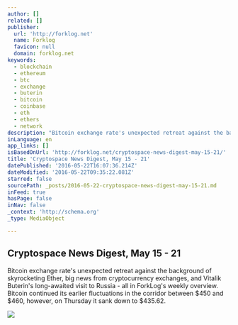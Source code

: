 ```yaml
---
author: []
related: []
publisher:
  url: 'http://forklog.net'
  name: Forklog
  favicon: null
  domain: forklog.net
keywords:
  - blockchain
  - ethereum
  - btc
  - exchange
  - buterin
  - bitcoin
  - coinbase
  - eth
  - ethers
  - network
description: "Bitcoin exchange rate's unexpected retreat against the background of skyrocketing Ether, big news from cryptocurrency exchanges, and Vitalik Buterin's long-awaited visit to Russia - all in ForkLog's weekly overview. Bitcoin continued its earlier fluctuations in the corridor between $450 and $460, however, on Thursday it sank down to $435.62."
inLanguage: en
app_links: []
isBasedOnUrl: 'http://forklog.net/cryptospace-news-digest-may-15-21/'
title: 'Cryptospace News Digest, May 15 - 21'
datePublished: '2016-05-22T16:07:36.214Z'
dateModified: '2016-05-22T09:35:22.081Z'
starred: false
sourcePath: _posts/2016-05-22-cryptospace-news-digest-may-15-21.md
inFeed: true
hasPage: false
inNav: false
_context: 'http://schema.org'
_type: MediaObject

---
```

<article style=""><h1>Cryptospace News Digest, May 15 - 21</h1><p>Bitcoin exchange rate's unexpected retreat against the background of skyrocketing Ether, big news from cryptocurrency exchanges, and Vitalik Buterin's long-awaited visit to Russia - all in ForkLog's weekly overview. Bitcoin continued its earlier fluctuations in the corridor between $450 and $460, however, on Thursday it sank down to $435.62.</p><img src="http://forklog.net/wp-content/uploads/2016/05/bitcoindigest01.png" /></article>